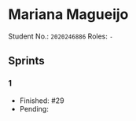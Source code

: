 # Mariana Magueijo   

Student No.: `2020246886`
Roles: `-`

## Sprints

### 1

* Finished: #29
* Pending:
